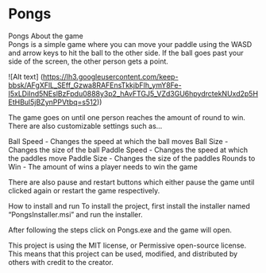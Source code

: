 # Pongs
Pongs
About the game	
Pongs is a simple game where you can move your paddle using the WASD and arrow keys to hit the ball to the other side. If the ball goes past your side of the screen, the other person gets a point. 

![Alt text] (https://lh3.googleusercontent.com/keep-bbsk/AFgXFlL_SEff_Gzwa8RAFEnsTkkjbFIh_ymY8Fe-I5xLDiInd5NEslBzFpdu0888y3p2_hAvFTGJ5_VZd3GU6hpydrctekNUxd2p5HEtHBul5jBZynPPVtbq=s512))

The game goes on until one person reaches the amount of round to win. There are also customizable settings such as…

Ball Speed - Changes the speed at which the ball moves
Ball Size - Changes the size of the ball
Paddle Speed - Changes the speed at which the paddles move
Paddle Size - Changes the size of the paddles
Rounds to Win - The amount of wins a player needs to win the game

There are also pause and restart buttons which either pause the game until clicked again or restart the game respectively.


How to install and run
To install the project, first install the installer named “PongsInstaller.msi” and run the installer. 


After following the steps click on Pongs.exe and the game will open.


This project is using the MIT license, or Permissive open-source license. This means that this project can be used, modified, and distributed by others with credit to the creator.


